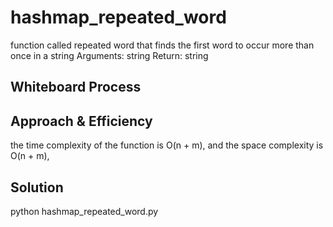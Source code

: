 # hashmap_repeated_word
 function called repeated word that finds the first word to occur more than once in a string
Arguments: string
Return: string
## Whiteboard Process
<!-- Embedded whiteboard image -->

## Approach & Efficiency
 the time complexity of the function is O(n + m), and the space complexity is O(n + m), 
## Solution
python hashmap_repeated_word.py 